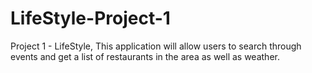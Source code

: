 # LifeStyle-Project-1
Project 1 - LifeStyle, This application will allow users to search through events and get a list of restaurants in the area as well as weather. 
